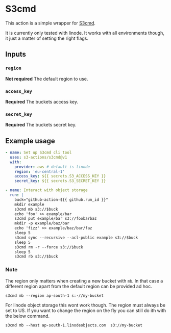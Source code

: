 # S3cmd

This action is a simple wrapper for [S3cmd](https://s3tools.org/s3cmd). 

It is currently only tested with linode. It works with all environments though, it just a matter of setting the right flags.

## Inputs

### `region`

**Not required** The default region to use.

### `access_key`

**Required**  The buckets access key.

### `secret_key`

**Required**  The buckets secret key.

## Example usage

```yml
- name: Set up S3cmd cli tool
  uses: s3-actions/s3cmd@v1
  with:
    provider: aws # default is linode
    region: 'eu-central-1'
    access_key: ${{ secrets.S3_ACCESS_KEY }}
    secret_key: ${{ secrets.S3_SECRET_KEY }}

- name: Interact with object storage
  run: |
    buck="github-action-${{ github.run_id }}"
    mkdir example
    s3cmd mb s3://$buck
    echo 'foo' >> example/bar
    s3cmd put example/bar s3://foobarbaz
    mkdir -p example/baz/bar
    echo 'fizz' >> example/baz/bar/faz
    sleep 5
    s3cmd sync --recursive --acl-public example s3://$buck
    sleep 5
    s3cmd rm -r --force s3://$buck
    sleep 5
    s3cmd rb s3://$buck

```


### Note

The region only matters when creating a new bucket with `mb`. In that case a different region apart from the default region can be provided ad hoc.

```console
s3cmd mb --region ap-south-1 s:·//my-bucket
```

For linode object storage this wont work though. The region must always be set to US. If you want to change the region on the fly you can still do ith with the below command.

```console
s3cmd mb --host ap-south-1.linodeobjects.com  s3://my-bucket
```